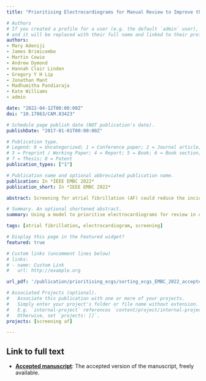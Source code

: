 ```yaml
---
title: "Prioritising Electrocardiograms for Manual Review to Improve the Efficiency of Atrial Fibrillation Screening"

# Authors
# If you created a profile for a user (e.g. the default `admin` user), write the username (folder name) here 
# and it will be replaced with their full name and linked to their profile.
authors:
- Mary Adeniji
- James Brimicombe
- Martin Cowie
- Andrew Dymond
- Hannah Clair Linden
- Gregory Y H Lip
- Jonathan Mant
- Madhumitha Pandiaraja
- Kate Williams
- admin

date: "2022-04-12T00:00:00Z"
doi: "10.17863/CAM.83423"

# Schedule page publish date (NOT publication's date).
publishDate: "2017-01-01T00:00:00Z"

# Publication type.
# Legend: 0 = Uncategorized; 1 = Conference paper; 2 = Journal article;
# 3 = Preprint / Working Paper; 4 = Report; 5 = Book; 6 = Book section;
# 7 = Thesis; 8 = Patent
publication_types: ["1"]

# Publication name and optional abbreviated publication name.
publication: In *IEEE EMBC 2022*
publication_short: In *IEEE EMBC 2022*

abstract: Screening for atrial fibrillation (AF) could reduce the incidence of stroke by identifying undiagnosed AF and prompting anticoagulation. However, screening may involve recording many electrocardiograms (ECGs) from each participant, several of which require manual review which is costly and time-consuming. The aim of this study was to investigate whether the number of ECG reviews could be reduced by using a model to prioritise ECGs for review, whilst still accurately diagnosing AF. A multiple logistic regression model was created to estimate the likelihood of an ECG exhibiting AF based on the mean RR-interval and variability in RR-intervals. It was trained on 1,428 manually labelled ECGs from 144 AF screening programme participants, and evaluated using 11,443 ECGs from 1,521 participants. When using the model to order ECGs for review, the number of reviews for AF participants was reduced by 74% since no further reviews are required after an AF ECG is identified; however, it did not impact the number of reviews in non-AF participants (the vast majority of participants), so the overall number of reviews was reduced by 3% with no missed AF diagnoses. When using the model to also exclude ECGs from review, the overall number of reviews was reduced by 28% with no missed AF diagnoses, and by 53% with only 4% of AF diagnoses missed. In conclusion, the workload can be reduced by using a model to prioritise ECGs for review. Ordering ECGs alone only provides only a moderate reduction in workload. The additional use of a threshold to exclude ECGs from review provides a much greater reduction in workload at the expense of some missed AF diagnoses.

# Summary. An optional shortened abstract.
summary: Using a model to prioritise electrocardiograms for review in order to reduce the manual workload of AF screening.

tags: [atrial fibrillation, electrocardiogram, screening]

# Display this page in the Featured widget?
featured: true

# Custom links (uncomment lines below)
# links:
# - name: Custom Link
#   url: http://example.org

url_pdf: '/publication/prioritising_ecgs/sorting_ecgs_EMBC_2022_accepted.pdf'

# Associated Projects (optional).
#   Associate this publication with one or more of your projects.
#   Simply enter your project's folder or file name without extension.
#   E.g. `internal-project` references `content/project/internal-project/index.md`.
#   Otherwise, set `projects: []`.
projects: [screening af]

---
```


## Link to full text

- **[Accepted manuscript](/publication/prioritising_ecgs/sorting_ecgs_EMBC_2022_accepted.pdf)**: The accepted version of the manuscript, freely available.